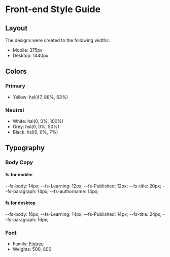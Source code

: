 # Front-end Style Guide

## Layout

The designs were created to the following widths:

- Mobile: 375px
- Desktop: 1440px

## Colors

### Primary

- Yellow: hsl(47, 88%, 63%)

### Neutral

- White: hsl(0, 0%, 100%)
- Grey: hsl(0, 0%, 50%)
- Black: hsl(0, 0%, 7%)

## Typography

### Body Copy

#### fs for moblie
--fs-body: 14px;
--fs-Learning: 12px;
--fs-Published: 12px;
--fs-title: 20px;
--fs-paragraph: 14px;
--fs-authorname: 14px;

#### fs for desktop
--fs-body: 16px;
--fs-Learning: 14px;
--fs-Published: 14px;
--fs-title: 24px;
--fs-paragraph: 16px;

### Font

- Family: [Figtree](https://fonts.google.com/specimen/Figtree)
- Weights: 500, 800